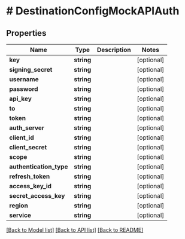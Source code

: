 # # DestinationConfigMockAPIAuth

## Properties

Name | Type | Description | Notes
------------ | ------------- | ------------- | -------------
**key** | **string** |  | [optional]
**signing_secret** | **string** |  | [optional]
**username** | **string** |  | [optional]
**password** | **string** |  | [optional]
**api_key** | **string** |  | [optional]
**to** | **string** |  | [optional]
**token** | **string** |  | [optional]
**auth_server** | **string** |  | [optional]
**client_id** | **string** |  | [optional]
**client_secret** | **string** |  | [optional]
**scope** | **string** |  | [optional]
**authentication_type** | **string** |  | [optional]
**refresh_token** | **string** |  | [optional]
**access_key_id** | **string** |  | [optional]
**secret_access_key** | **string** |  | [optional]
**region** | **string** |  | [optional]
**service** | **string** |  | [optional]

[[Back to Model list]](../../README.md#models) [[Back to API list]](../../README.md#endpoints) [[Back to README]](../../README.md)
